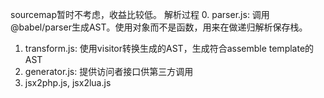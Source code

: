 sourcemap暂时不考虑，收益比较低。
解析过程
0. parser.js: 调用@babel/parser生成AST。使用对象而不是函数，用来在做递归解析保存栈。
1. transform.js: 使用visitor转换生成的AST，生成符合assemble template的AST
2. generator.js: 提供访问者接口供第三方调用
3. jsx2php.js, jsx2lua.js